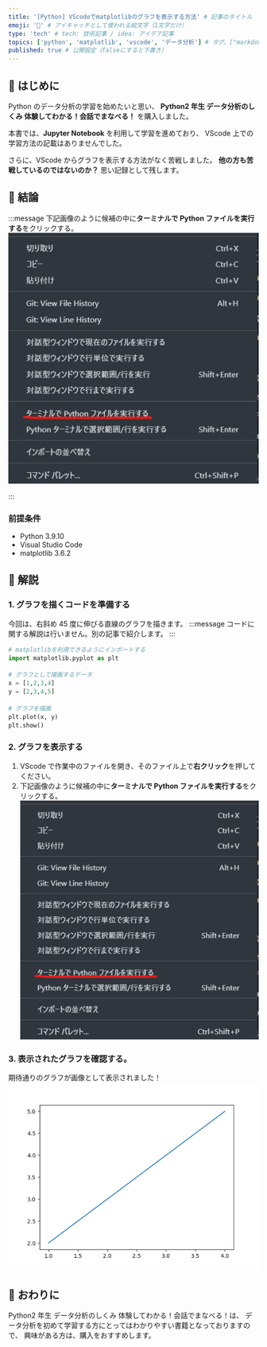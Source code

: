 ```yaml
---
title: '[Python] VScodeでmatplotlibのグラフを表示する方法' # 記事のタイトル
emoji: '🐍' # アイキャッチとして使われる絵文字（1文字だけ）
type: 'tech' # tech: 技術記事 / idea: アイデア記事
topics: ['python', 'matplotlib', 'vscode', 'データ分析'] # タグ。["markdown", "rust", "aws"]のように指定する
published: true # 公開設定（falseにすると下書き）
---
```


## 🌱 はじめに

Python のデータ分析の学習を始めたいと思い、
**Python2 年生 データ分析のしくみ 体験してわかる！会話でまなべる！** を購入しました。

本書では、**Jupyter Notebook** を利用して学習を進めており、
VScode 上での学習方法の記載はありませんでした。

さらに、VScode からグラフを表示する方法がなく苦戦しました。
**他の方も苦戦しているのではないのか？** 思い記録として残します。

## 🌱 結論

:::message
下記画像のように候補の中に**ターミナルで Python ファイルを実行する**をクリックする。
![ターミナルでPythonファイルを実行する](/images/articles/python-matplotlib-vscode/run-matplotlib-vscode.png)

:::

### 前提条件

- Python 3.9.10
- Visual Studio Code
- matplotlib 3.6.2

## 🌱 解説

### 1. グラフを描くコードを準備する

今回は、右斜め 45 度に伸びる直線のグラフを描きます。
:::message
コードに関する解説は行いません。別の記事で紹介します。
:::

```python
# matplotlibを利用できるようにインポートする
import matplotlib.pyplot as plt

# グラフとして描画するデータ
x = [1,2,3,4]
y = [2,3,4,5]

# グラフを描画
plt.plot(x, y)
plt.show()
```

### 2. グラフを表示する

1. VScode で作業中のファイルを開き、そのファイル上で**右クリック**を押してください。
2. 下記画像のように候補の中に**ターミナルで Python ファイルを実行する**をクリックする。
   ![ターミナルでPythonファイルを実行する](/images/articles/python-matplotlib-vscode/run-matplotlib-vscode.png)

### 3. 表示されたグラフを確認する。

期待通りのグラフが画像として表示されました！
![右斜め45度に伸びる直線のグラフ](/images/articles/python-matplotlib-vscode/45graph.png)

## 🌱 おわりに

Python2 年生 データ分析のしくみ 体験してわかる！会話でまなべる！は、
データ分析を初めて学習する方にとってはわかりやすい書籍となっておりますので、
興味がある方は、購入をおすすめします。
